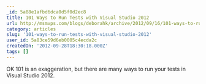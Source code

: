 ```yaml
---
_id: 5a88e1afbd6dca0d5f0d2ec8
title: 101 Ways to Run Tests with Visual Studio 2012
url: http://msmvps.com/blogs/deborahk/archive/2012/09/16/101-ways-to-run-tests-with-visual-studio-2012.aspx
category: articles
slug: '101-ways-to-run-tests-with-visual-studio-2012'
user_id: 5a83ce59d6eb0005c4ecda2c
createdOn: '2012-09-28T18:30:18.000Z'
tags: []
---
```


OK 101 is an exaggeration, but there are many ways to run your tests in Visual Studio 2012.
